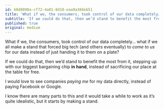 ```yaml
---
id: b0d8090a-cf72-4a01-8d18-eaa9a384eb51
title: 'What if we, the consumers, took control of our data completely… what if we all make a stand that…'
subtitle: 'If we could do that, then we’d stand to benefit the most from it, stepping up with our biggest bargaining chip in hand, instead of…'
published: true
original: medium
---
```




What if we, the consumers, took control of our data completely… what if we all make a stand that forced big tech (and others eventually) to *come to us* for our data instead of just handing it to them on a plate?

If we could do that, then we’d stand to benefit the most from it, stepping up with our biggest bargaining chip **in hand**, instead of sacrificing our place at the table for free.

I would love to see companies *paying me* for my data directly, instead of paying Facebook or Google.

I know there are many parts to this and it would take a while to work as it’s quite idealistic, but it starts by making a stand.

